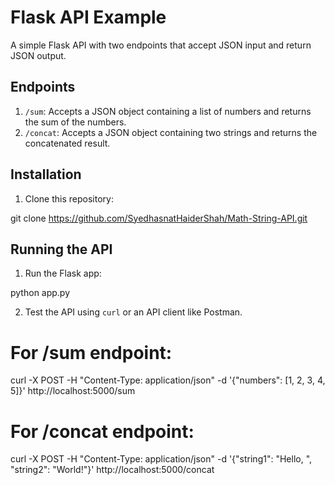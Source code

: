 # Flask API Example

A simple Flask API with two endpoints that accept JSON input and return JSON output.

## Endpoints

1. `/sum`: Accepts a JSON object containing a list of numbers and returns the sum of the numbers.
2. `/concat`: Accepts a JSON object containing two strings and returns the concatenated result.

## Installation

1. Clone this repository:

git clone https://github.com/SyedhasnatHaiderShah/Math-String-API.git


## Running the API

1. Run the Flask app:

python app.py


2. Test the API using `curl` or an API client like Postman.

# For /sum endpoint:

curl -X POST -H "Content-Type: application/json" -d '{"numbers": [1, 2, 3, 4, 5]}' http://localhost:5000/sum

# For /concat endpoint:

curl -X POST -H "Content-Type: application/json" -d '{"string1": "Hello, ", "string2": "World!"}' http://localhost:5000/concat

